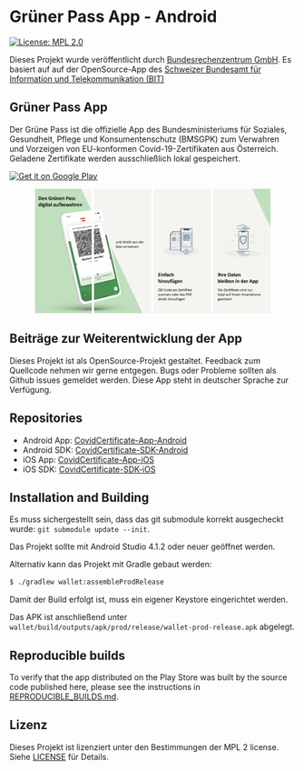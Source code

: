 # Grüner Pass App - Android

[![License: MPL 2.0](https://img.shields.io/badge/License-MPL%202.0-brightgreen.svg)](https://github.com/BRZ-GmbH/CovidCertificate-App-Android/blob/main/LICENSE)

Dieses Projekt wurde veröffentlicht durch [Bundesrechenzentrum GmbH](https://www.brz.gv.at/).
Es basiert auf auf der OpenSource-App des [Schweizer Bundesamt für Information und Telekommunikation (BIT)](https://github.com/admin-ch/CovidCertificate-App-Android)

## Grüner Pass App

Der Grüne Pass ist die offizielle App des Bundesministeriums für Soziales, Gesundheit, Pflege und Konsumentenschutz (BMSGPK) zum Verwahren und Vorzeigen von EU-konformen Covid-19-Zertifikaten aus Österreich. Geladene Zertifikate werden ausschließlich lokal gespeichert.

<p>
<a href='https://play.google.com/store/apps/details?id=at.gv.brz.wallet'>
<img alt='Get it on Google Play' src='https://play.google.com/intl/en_us/badges/static/images/badges/de_badge_web_generic.png' width="20%"/>
</a>
</p>

<p align="center">
<img src="Documentation/screenshots/wallet/de/screenshot1.png" width="20%">
<img src="Documentation/screenshots/wallet/de/screenshot2.png" width="20%">
<img src="Documentation/screenshots/wallet/de/screenshot3.png" width="20%">
<img src="Documentation/screenshots/wallet/de/screenshot4.png" width="20%">
</p>

## Beiträge zur Weiterentwicklung der App

Dieses Projekt ist als OpenSource-Projekt gestaltet. Feedback zum Quellcode nehmen wir gerne entgegen.
Bugs oder Probleme sollten als Github issues gemeldet werden. Diese App steht in deutscher Sprache zur Verfügung.

## Repositories

* Android App: [CovidCertificate-App-Android](https://github.com/BRZ-GmbH/CovidCertificate-App-Android)
* Android SDK: [CovidCertificate-SDK-Android](https://github.com/BRZ-GmbH/CovidCertificate-SDK-Android)
* iOS App: [CovidCertificate-App-iOS](https://github.com/BRZ-GmbH/CovidCertificate-App-iOS)
* iOS SDK: [CovidCertificate-SDK-iOS](https://github.com/BRZ-GmbH/CovidCertificate-SDK-iOS)

## Installation and Building

Es muss sichergestellt sein, dass das git submodule korrekt ausgecheckt wurde: `git submodule update --init`.

Das Projekt sollte mit Android Studio 4.1.2 oder neuer geöffnet werden.

Alternativ kann das Projekt mit Gradle gebaut werden:
```sh
$ ./gradlew wallet:assembleProdRelease
```

Damit der Build erfolgt ist, muss ein eigener Keystore eingerichtet werden.

Das APK ist anschließend unter `wallet/build/outputs/apk/prod/release/wallet-prod-release.apk` abgelegt.

## Reproducible builds

To verify that the app distributed on the Play Store was built by the source code published here, please see the instructions
in [REPRODUCIBLE_BUILDS.md](REPRODUCIBLE_BUILDS.md).

## Lizenz

Dieses Projekt ist lizenziert unter den Bestimmungen der MPL 2 license. Siehe [LICENSE](LICENSE) für Details.
